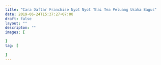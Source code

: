 ```yaml
---
title: "Cara Daftar Franchise Nyot Nyot Thai Tea Peluang Usaha Bagus"
date: 2019-06-24T15:37:27+07:00
draft: false
layout: ""
descripton: ""
images: [

]
tag: [
    
]
---
```


